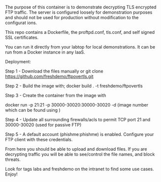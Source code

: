 The purpose of this container is to demonstrate decrypting TLS encrypted FTP traffic. The server is configured 
loosely for demonstration purposes and should not be used for production without modification to the configurat
ions.

This repo contains a Dockerfile, the proftpd.conf, tls.conf, and self signed SSL certificates.


You can run it directly from your labtop for local demonstrations. It can be run from a Docker instance in any 
IaaS.


Deployment:

Step 1 - Download the files manually or git clone https://github.com/freshdemo/ftpovertls.git

Step 2 - Build the image with; docker build . -t freshdemo/ftpovertls

Step 3 - Create the container from the image with 

docker run -p 21:21 -p 30000-30020:30000-30020 -d (image number which can be found using <docker images>)

Step 4 - Update all surrounding firewalls/acls to permit TCP port 21 and 30000-30020 (used for passive FTP)

Step 5 - A default account (phishme:phishme) is enabled. Configure your FTP client with these credentials.


From here you should be able to upload and download files. If you are decrypting traffic you will be able to see/control the file names, and block threats.

Look for tags labs and freshdemo on the intranet to find some use cases. Enjoy!
